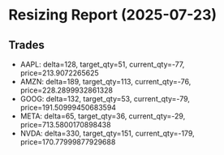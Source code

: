 # Resizing Report (2025-07-23)

## Trades

- AAPL: delta=128, target_qty=51, current_qty=-77, price=213.9072265625
- AMZN: delta=189, target_qty=113, current_qty=-76, price=228.2899932861328
- GOOG: delta=132, target_qty=53, current_qty=-79, price=191.50999450683594
- META: delta=65, target_qty=36, current_qty=-29, price=713.5800170898438
- NVDA: delta=330, target_qty=151, current_qty=-179, price=170.77999877929688